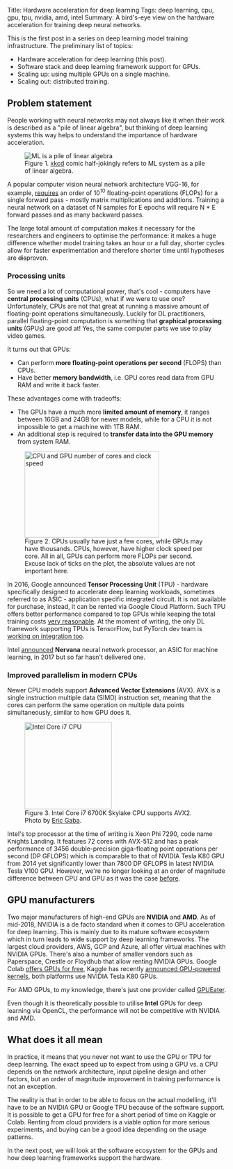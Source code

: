 Title: Hardware acceleration for deep learning
Tags: deep learning, cpu, gpu, tpu, nvidia, amd, intel
Summary: A bird's-eye view on the hardware acceleration for training deep neural networks.

This is the first post in a series on deep learning model training infrastructure. The preliminary list of topics:

* Hardware acceleration for deep learning (this post).
* Software stack and deep learning framework support for GPUs.
* Scaling up: using multiple GPUs on a single machine.
* Scaling out: distributed training.

## Problem statement

People working with neural networks may not always like it when their work is described as a "pile of linear algebra",
but thinking of deep learning systems this way helps to understand the importance of hardware acceleration.

<figure>
  <img src="{attach}static/images/xkcd-machine-learning.png" alt="ML is a pile of linear algebra"/>
  <figcaption>Figure 1. <a href="https://xkcd.com/1838/">xkcd</a> comic half-jokingly refers to ML
  system as a pile of linear algebra.</figcaption>
</figure>

A popular computer vision neural network architecture VGG-16, for example,
[requires](http://imatge-upc.github.io/telecombcn-2016-dlcv/slides/D2L1-memory.pdf) an order of 10<sup>10</sup>
floating-point operations (FLOPs) for a single forward pass - mostly matrix multiplications and additions. Training
a neural network on a dataset of N samples for E epochs will require N * E forward passes and as many backward
passes.

The large total amount of computation makes it necessary for the researchers and engineers to optimise the performance:
it makes a huge difference whether model training takes an hour or a full day, shorter cycles allow for faster
experimentation and therefore shorter time until hypotheses are <s>dis</s>proven.

### Processing units

So we need a lot of computational power, that's cool - computers have **central processing units** (CPUs), what if we
were to use one? Unfortunately, CPUs are not that great at running a massive amount of floating-point operations
simultaneously. Luckily for DL practitioners, parallel floating-point computation is something that
**graphical processing units** (GPUs) are good at! Yes, the same computer parts we use to play video games. 

It turns out that GPUs:

* Can perform **more floating-point operations per second** (FLOPS) than CPUs.
* Have better **memory bandwidth**, i.e. GPU cores read data from GPU RAM and write it back faster.

These advantages come with tradeoffs:

* The GPUs have a much more **limited amount of memory**, it ranges between 16GB and 24GB for newer models, while for a CPU
  it is not impossible to get a machine with 1TB RAM.
* An additional step is required to **transfer data into the GPU memory** from system RAM.

<figure>
  <img src="{attach}static/images/cpu-vs-gpu.png" width="309" height="198" alt="CPU and GPU number of cores and clock speed"/>
  <figcaption>Figure 2. CPUs usually have just a few cores, while GPUs may have thousands.
  CPUs, however, have higher clock speed per core. All in all, GPUs can perform more FLOPs per second.
  Excuse lack of ticks on the plot, the absolute values are not important here.</figcaption>
</figure>

In 2016, Google announced **Tensor Processing Unit** (TPU) - hardware specifically designed to accelerate
deep learning workloads, sometimes referred to as ASIC - application specific integrated circuit. It is not available for
purchase, instead, it can be rented via Google Cloud Platform. Such TPU offers better performance compared to top GPUs
while keeping the total training costs
[very reasonable](https://blog.riseml.com/comparing-google-tpuv2-against-nvidia-v100-on-resnet-50-c2bbb6a51e5e). At
the moment of writing, the only DL framework supporting TPUs is TensorFlow, but PyTorch dev team is
[working on integration too](https://twitter.com/soumithchintala/status/963072442510974977).

Intel [announced](https://ai.intel.com/intel-nervana-neural-network-processors-nnp-redefine-ai-silicon/) **Nervana**
neural network processor, an ASIC for machine learning, in 2017 but so far hasn't delivered one.

### Improved parallelism in modern CPUs

Newer CPU models support **Advanced Vector Extensions** (AVX). AVX is a single instruction multiple data (SIMD)
instruction set, meaning that the cores can perform the same operation on multiple data points simultaneously,
similar to how GPU does it.

<figure>
  <img src="{attach}static/images/intel-skylake-cpu.jpg" height="200" width="200" alt="Intel Core i7 CPU"/>
  <figcaption>Figure 3. Intel Core i7 6700K Skylake CPU supports AVX2.
  Photo by <a href="https://commons.wikimedia.org/wiki/User:Sting">Eric Gaba</a>.</figcaption>
</figure>

Intel's top processor at the time of writing is Xeon Phi 7290, code name Knights Landing.
It features 72 cores with AVX-512 and has a peak performance of 3456 double-precision giga-floating point
operations per second (DP GFLOPS) which is comparable to that of NVIDIA Tesla K80 GPU from 2014 yet
significantly lower than 7800 DP GFLOPS in latest NVIDIA Tesla V100 GPU. However, we're no longer looking
at an order of magnitude difference between CPU and GPU  as it was the case [before](https://www.karlrupp.net/2016/08/flops-per-cycle-for-cpus-gpus-and-xeon-phis/).

## GPU manufacturers

Two major manufacturers of high-end GPUs are **NVIDIA** and **AMD**. As of mid-2018, NVIDIA is a de facto standard
when it comes to GPU acceleration for deep learning. This is mainly due to its mature software ecosystem which
in turn leads to wide support by deep learning frameworks. The largest cloud providers, AWS, GCP and Azure, 
all offer virtual machines with NVIDIA GPUs. There's also a number of smaller vendors such as Paperspace, Crestle
or Floydhub that allow renting NVIDIA GPUs. Google Colab [offers GPUs for free](https://medium.com/deep-learning-turkey/google-colab-free-gpu-tutorial-e113627b9f5d),
Kaggle has recently [announced GPU-powered kernels](https://www.kaggle.com/dansbecker/running-kaggle-kernels-with-a-gpu),
both platforms use NVIDIA Tesla K80 GPUs.

For AMD GPUs, to my knowledge, there's just one provider called [GPUEater](https://www.gpueater.com/).

Even though it is theoretically possible to utilise **Intel** GPUs for deep learning via OpenCL, the performance
will not be competitive with NVIDIA and AMD.

## What does it all mean

In practice, it means that you never not want to use the GPU or TPU for deep learning. The exact speed up to expect
from using a GPU vs. a CPU depends on the network architecture, input pipeline design and other factors, but an order of
magnitude improvement in training performance is not an exception. 

The reality is that in order to be able to focus on the actual modelling, it'll have to be an NVIDIA GPU or Google
TPU because of the software support. It is possible to get a GPU for free for a short period of time on Kaggle or Colab.
Renting from cloud providers is a viable option for more serious experiments, and buying can be a good idea depending on
the usage patterns.

In the next post, we will look at the software ecosystem for the GPUs and how deep learning frameworks support the hardware.
